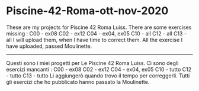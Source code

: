 # Piscine-42-Roma-ott-nov-2020

These are my projects for Piscine 42 Roma Luiss.
There are some exercises missing :
C00 - ex08
C02 - ex12
C04 - ex04, ex05
C10 - all
C12 - all
C13 - all
I will upload them, when I have time to correct them.
All the exercise I have uploaded, passed Moulinette.

-----------------------------------------------------------------------------------------------------------------------------------------------------------------------------------

Questi sono i miei progetti per Le Piscine 42 Roma Luiss.
Ci sono degli esercizi mancanti :
C00 - ex08
C02 - ex12
C04 - ex04, ex05
C10 - tutto
C12 - tutto
C13 - tutto
Li aggiungerò quando trovo il tempo per correggerli.
Tutti gli esercizi che ho pubblicato hanno passato la Moulinette.

